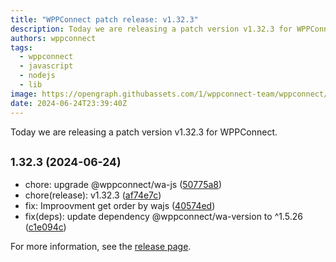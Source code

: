 ```yaml
---
title: "WPPConnect patch release: v1.32.3"
description: Today we are releasing a patch version v1.32.3 for WPPConnect.
authors: wppconnect
tags:
  - wppconnect
  - javascript
  - nodejs
  - lib
image: https://opengraph.githubassets.com/1/wppconnect-team/wppconnect/releases/tag/v1.32.3
date: 2024-06-24T23:39:40Z
---
```


Today we are releasing a patch version v1.32.3 for WPPConnect.

<!--truncate-->

## <small>1.32.3 (2024-06-24)</small>

* chore: upgrade @wppconnect/wa-js ([50775a8](https://github.com/wppconnect-team/wppconnect/commit/50775a8))
* chore(release): v1.32.3 ([af74e7c](https://github.com/wppconnect-team/wppconnect/commit/af74e7c))
* fix: Improovment get order by wajs ([40574ed](https://github.com/wppconnect-team/wppconnect/commit/40574ed))
* fix(deps): update dependency @wppconnect/wa-version to ^1.5.26 ([c1e094c](https://github.com/wppconnect-team/wppconnect/commit/c1e094c))

For more information, see the [release page](https://github.com/wppconnect-team/wppconnect/releases/tag/v1.32.3).
